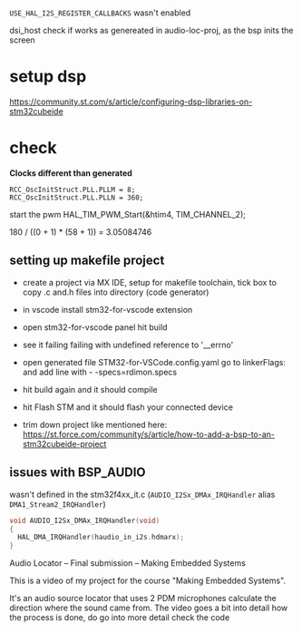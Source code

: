 #
`USE_HAL_I2S_REGISTER_CALLBACKS` wasn't enabled

dsi_host check if works as genereated in audio-loc-proj, as the bsp inits the screen

# setup dsp
https://community.st.com/s/article/configuring-dsp-libraries-on-stm32cubeide

# check 

**Clocks different than generated**
```
RCC_OscInitStruct.PLL.PLLM = 8;
RCC_OscInitStruct.PLL.PLLN = 360;
```

start the pwm
HAL_TIM_PWM_Start(&htim4, TIM_CHANNEL_2);

180 / ((0 + 1) * (58 + 1)) = 3.05084746

## setting up makefile project
- create a project via MX IDE, setup for makefile toolchain, tick box to copy .c and.h files into directory (code generator)
- in vscode install stm32-for-vscode extension
- open stm32-for-vscode panel hit build
- see it failing failing with undefined reference to '__errno'
- open generated file STM32-for-VSCode.config.yaml go to linkerFlags: and add line with - -specs=rdimon.specs
- hit build again and it should compile
- hit Flash STM and it should flash your connected device

- trim down project like mentioned here: https://st.force.com/community/s/article/how-to-add-a-bsp-to-an-stm32cubeide-project

## issues with BSP_AUDIO

wasn't defined in the stm32f4xx_it.c (`AUDIO_I2Sx_DMAx_IRQHandler` alias `DMA1_Stream2_IRQHandler`)
```c
void AUDIO_I2Sx_DMAx_IRQHandler(void)
{
  HAL_DMA_IRQHandler(haudio_in_i2s.hdmarx);
}
```

Audio Locator – Final submission – Making Embedded Systems 

This is a video of my project for the course "Making Embedded Systems".

It's an audio source locator that uses 2 PDM microphones calculate the direction where the sound came from. The video goes a bit into detail how the process is done, do go into more detail check the code